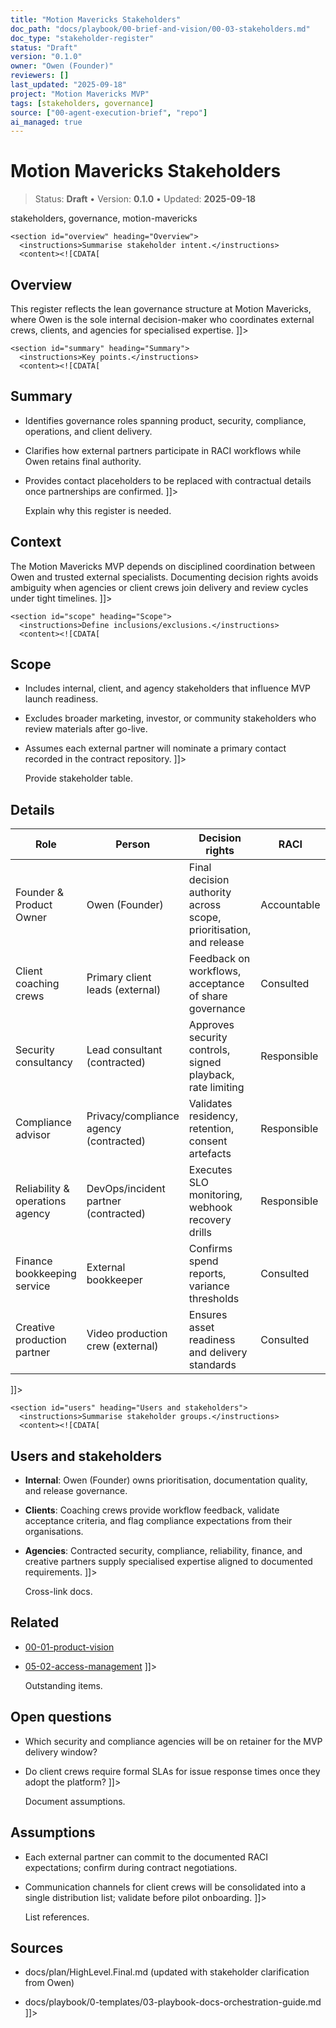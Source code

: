 ```yaml
---
title: "Motion Mavericks Stakeholders"
doc_path: "docs/playbook/00-brief-and-vision/00-03-stakeholders.md"
doc_type: "stakeholder-register"
status: "Draft"
version: "0.1.0"
owner: "Owen (Founder)"
reviewers: []
last_updated: "2025-09-18"
project: "Motion Mavericks MVP"
tags: [stakeholders, governance]
source: ["00-agent-execution-brief", "repo"]
ai_managed: true
---
```


<!-- ai:managed start file="docs/playbook/00-brief-and-vision/00-03-stakeholders.md" responsibility="docs" strategy="replace" -->
# Motion Mavericks Stakeholders

> Status: **Draft** • Version: **0.1.0** • Updated: **2025-09-18**

<doc xmlns="urn:docs:universal"
     type="stakeholder-register"
     path="docs/playbook/00-brief-and-vision/00-03-stakeholders.md"
     version="0.1.0"
     status="Draft"
     owner="Owen (Founder)">

  <meta>
    <tags>stakeholders, governance, motion-mavericks</tags>
  </meta>

  <sections>

    <section id="overview" heading="Overview">
      <instructions>Summarise stakeholder intent.</instructions>
      <content><![CDATA[
## Overview
This register reflects the lean governance structure at Motion Mavericks, where Owen is the sole internal decision-maker who coordinates external crews, clients, and agencies for specialised expertise.
]]></content>
    </section>

    <section id="summary" heading="Summary">
      <instructions>Key points.</instructions>
      <content><![CDATA[
## Summary
- Identifies governance roles spanning product, security, compliance, operations, and client delivery.
- Clarifies how external partners participate in RACI workflows while Owen retains final authority.
- Provides contact placeholders to be replaced with contractual details once partnerships are confirmed.
]]></content>
    </section>

    <section id="context" heading="Context">
      <instructions>Explain why this register is needed.</instructions>
      <content><![CDATA[
## Context
The Motion Mavericks MVP depends on disciplined coordination between Owen and trusted external specialists. Documenting decision rights avoids ambiguity when agencies or client crews join delivery and review cycles under tight timelines.
]]></content>
    </section>

    <section id="scope" heading="Scope">
      <instructions>Define inclusions/exclusions.</instructions>
      <content><![CDATA[
## Scope
- Includes internal, client, and agency stakeholders that influence MVP launch readiness.
- Excludes broader marketing, investor, or community stakeholders who review materials after go-live.
- Assumes each external partner will nominate a primary contact recorded in the contract repository.
]]></content>
    </section>

    <section id="details" heading="Details">
      <instructions>Provide stakeholder table.</instructions>
      <content><![CDATA[
## Details
| Role | Person | Decision rights | RACI | Contact |
|------|--------|-----------------|------|---------|
| Founder & Product Owner | Owen (Founder) | Final decision authority across scope, prioritisation, and release | Accountable | <REDACTED> |
| Client coaching crews | Primary client leads (external) | Feedback on workflows, acceptance of share governance | Consulted | <PLACEHOLDER> |
| Security consultancy | Lead consultant (contracted) | Approves security controls, signed playback, rate limiting | Responsible | <PLACEHOLDER> |
| Compliance advisor | Privacy/compliance agency (contracted) | Validates residency, retention, consent artefacts | Responsible | <PLACEHOLDER> |
| Reliability & operations agency | DevOps/incident partner (contracted) | Executes SLO monitoring, webhook recovery drills | Responsible | <PLACEHOLDER> |
| Finance bookkeeping service | External bookkeeper | Confirms spend reports, variance thresholds | Consulted | <PLACEHOLDER> |
| Creative production partner | Video production crew (external) | Ensures asset readiness and delivery standards | Consulted | <PLACEHOLDER> |
]]></content>
    </section>

    <section id="users" heading="Users and stakeholders">
      <instructions>Summarise stakeholder groups.</instructions>
      <content><![CDATA[
## Users and stakeholders
- **Internal**: Owen (Founder) owns prioritisation, documentation quality, and release governance.
- **Clients**: Coaching crews provide workflow feedback, validate acceptance criteria, and flag compliance expectations from their organisations.
- **Agencies**: Contracted security, compliance, reliability, finance, and creative partners supply specialised expertise aligned to documented requirements.
]]></content>
    </section>

    <section id="related" heading="Related">
      <instructions>Cross-link docs.</instructions>
      <content><![CDATA[
## Related
- [00-01-product-vision](../00-brief-and-vision/00-01-product-vision.md)
- [05-02-access-management](../05-project-setup/05-02-access-management.md)
]]></content>
    </section>

    <section id="open_questions" heading="Open questions">
      <instructions>Outstanding items.</instructions>
      <content><![CDATA[
## Open questions
- Which security and compliance agencies will be on retainer for the MVP delivery window?
- Do client crews require formal SLAs for issue response times once they adopt the platform?
]]></content>
    </section>

    <section id="assumptions" heading="Assumptions">
      <instructions>Document assumptions.</instructions>
      <content><![CDATA[
## Assumptions
- Each external partner can commit to the documented RACI expectations; confirm during contract negotiations.
- Communication channels for client crews will be consolidated into a single distribution list; validate before pilot onboarding.
]]></content>
    </section>

    <section id="sources" heading="Sources">
      <instructions>List references.</instructions>
      <content><![CDATA[
## Sources
- docs/plan/HighLevel.Final.md (updated with stakeholder clarification from Owen)
- docs/playbook/0-templates/03-playbook-docs-orchestration-guide.md
]]></content>
    </section>

  </sections>
</doc>
<!-- ai:managed end -->
